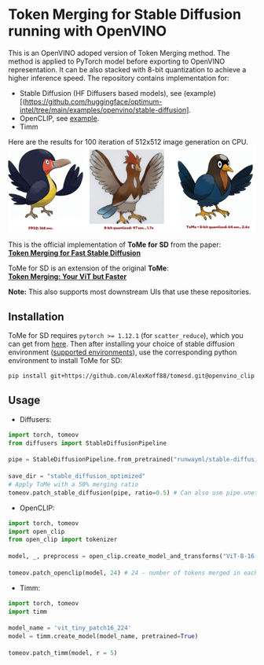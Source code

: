 # Token Merging for Stable Diffusion running with OpenVINO

This is an OpenVINO adoped version of Token Merging method. The method is applied to PyTorch model before exporting to OpenVINO representation. It can be also stacked with 8-bit quantization to achieve a higher inference speed. 
The repository contains implementation for:
- Stable Diffusion (HF Diffusers based models), see (example)[(https://github.com/huggingface/optimum-intel/tree/main/examples/openvino/stable-diffusion].
- OpenCLIP, see [example](https://github.com/AlexKoff88/open_clip/blob/openvino_alt/tutorials/openvino/openvino_tome.ipynb).
- Timm


Here are the results for 100 iteration of 512x512 image generation on CPU.
![ToMe for SD applied on a 512x512 image.](examples/assets/tome_results.png)

This is the official implementation of **ToMe for SD** from the paper:  
**[Token Merging for Fast Stable Diffusion](https://arxiv.org/abs/2303.17604)**

ToMe for SD is an extension of the original **ToMe**:  
**[Token Merging: Your ViT but Faster](https://arxiv.org/abs/2210.09461)**  


**Note:** This also supports most downstream UIs that use these repositories.

## Installation

ToMe for SD requires ``pytorch >= 1.12.1`` (for `scatter_reduce`), which you can get from [here](https://pytorch.org/get-started/locally/). Then after installing your choice of stable diffusion environment ([supported environments](#supported-environments)), use the corresponding python environment to install ToMe for SD:

```bash
pip install git+https://github.com/AlexKoff88/tomesd.git@openvino_clip
```

## Usage
* Diffusers:
```py
import torch, tomeov
from diffusers import StableDiffusionPipeline

pipe = StableDiffusionPipeline.from_pretrained("runwayml/stable-diffusion-v1-5")

save_dir = "stable_diffusion_optimized"
# Apply ToMe with a 50% merging ratio
tomeov.patch_stable_diffusion(pipe, ratio=0.5) # Can also use pipe.unet in place of pipe here
```
* OpenCLIP:
```py
import torch, tomeov
import open_clip
from open_clip import tokenizer

model, _, preprocess = open_clip.create_model_and_transforms("ViT-B-16-plus-240", pretrained="laion400m_e32")

tomeov.patch_openclip(model, 24) # 24 - number of tokens merged in each MHSA top down
```
* Timm:
```py
import torch, tomeov
import timm

model_name = 'vit_tiny_patch16_224'
model = timm.create_model(model_name, pretrained=True)

tomeov.patch_timm(model, r = 5)
```
